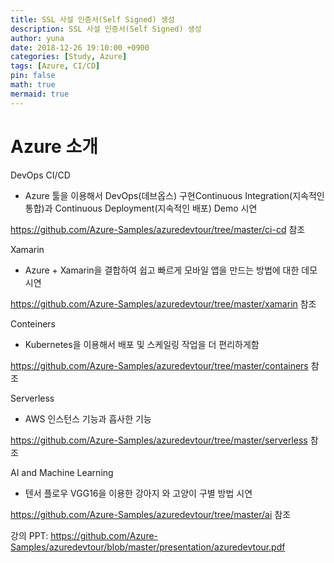 ```yaml
---
title: SSL 사설 인증서(Self Signed) 생성
description: SSL 사설 인증서(Self Signed) 생성
author: yuna
date: 2018-12-26 19:10:00 +0900
categories: [Study, Azure]
tags: [Azure, CI/CD]
pin: false
math: true
mermaid: true
---
```


# Azure 소개



DevOps CI/CD  

-	Azure 툴을 이용해서 DevOps(데브옵스) 구현Continuous Integration(지속적인 통합)과  Continuous Deployment(지속적인 배포) Demo 시연  

https://github.com/Azure-Samples/azuredevtour/tree/master/ci-cd 참조  

  

  

Xamarin  

-	Azure + Xamarin을 결합하여 쉽고 빠르게 모바일 앱을 만드는 방법에 대한 데모 시연  

https://github.com/Azure-Samples/azuredevtour/tree/master/xamarin 참조  

  



Conteiners  

-	Kubernetes을 이용해서 배포 및 스케일링 작업을 더 편리하게함  

https://github.com/Azure-Samples/azuredevtour/tree/master/containers 참조  

  

  

 Serverless  

-	AWS 인스턴스 기능과 흡사한 기능  

https://github.com/Azure-Samples/azuredevtour/tree/master/serverless 참조  

  



AI and Machine Learning  

-	텐서 플로우 VGG16을 이용한 강아지 와 고양이 구별 방법 시연  

https://github.com/Azure-Samples/azuredevtour/tree/master/ai 참조  

  



강의 PPT: https://github.com/Azure-Samples/azuredevtour/blob/master/presentation/azuredevtour.pdf

